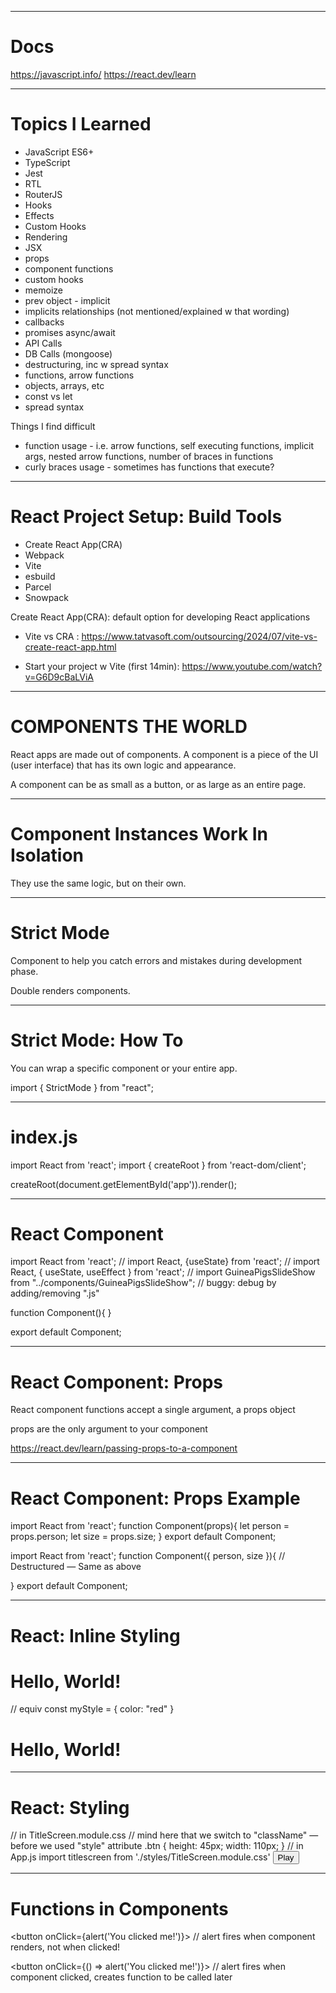 
-------------------------------------------------------

# Docs

https://javascript.info/
https://react.dev/learn

-------------------------------------------------------

# Topics I Learned

 - JavaScript ES6+
 - TypeScript
 - Jest
 - RTL
 - RouterJS
 - Hooks
 - Effects
 - Custom Hooks
 - Rendering
 - JSX
 - props
 - component functions
 - custom hooks
 - memoize
 - prev object - implicit
 - implicits relationships (not mentioned/explained w that wording)
 - callbacks
 - promises async/await
 - API Calls
 - DB Calls (mongoose)
 - destructuring, inc w spread syntax
 - functions, arrow functions
 - objects, arrays, etc
 - const vs let
 - spread syntax


Things I find difficult
 - function usage - i.e. arrow functions, self executing functions, implicit args, nested arrow functions, number of braces in functions
 - curly braces usage - sometimes has functions that execute?

-------------------------------------------------------

# React Project Setup: Build Tools

 - Create React App(CRA)
 - Webpack
 - Vite
 - esbuild
 - Parcel
 - Snowpack

Create React App(CRA): default option for developing React applications

 - Vite vs CRA : https://www.tatvasoft.com/outsourcing/2024/07/vite-vs-create-react-app.html

 - Start your project w Vite (first 14min): https://www.youtube.com/watch?v=G6D9cBaLViA

-------------------------------------------------------

# COMPONENTS THE WORLD

React apps are made out of components. A component is a piece of the UI (user interface) that has its own logic and appearance. 

A component can be as small as a button, or as large as an entire page.

-------------------------------------------------------

# Component Instances Work In Isolation

They use the same logic, but on their own.

-------------------------------------------------------

# Strict Mode

Component to help you catch errors and mistakes during development phase.

Double renders components.

-------------------------------------------------------

# Strict Mode: How To

You can wrap a specific component or your entire app.

import { StrictMode } from "react";

<StrictMode>
  <App />
</StrictMode>

-------------------------------------------------------

# index.js

import React from 'react';
import { createRoot } from 'react-dom/client';

createRoot(document.getElementById('app')).render(<App/>);

-------------------------------------------------------

# React Component

import React from 'react';
// import React, {useState} from 'react';
// import React, { useState, useEffect } from 'react';
// import GuineaPigsSlideShow from "../components/GuineaPigsSlideShow";  // buggy: debug by adding/removing ".js"

function Component(){
}

export default Component;

-------------------------------------------------------

# React Component: Props

React component functions accept a single argument, a props object

props are the only argument to your component

https://react.dev/learn/passing-props-to-a-component

-------------------------------------------------------

# React Component: Props Example

import React from 'react';
function Component(props){
  let person = props.person;
  let size = props.size;
}
export default Component;

import React from 'react';
function Component({ person, size }){ // Destructured — Same as above

}
export default Component;

-------------------------------------------------------

# React: Inline Styling

<h1 style={{color: "red"}}> Hello, World! </h1>

// equiv
const myStyle = { color: "red" }
<h1 style={myStyle}> Hello, World! </h1>

-------------------------------------------------------

# React: Styling

// in TitleScreen.module.css
// mind here that we switch to "className" — before we used "style" attribute
.btn {
  height: 45px;
  width: 110px;
}
// in App.js
import titlescreen from './styles/TitleScreen.module.css'
<button className={titlescreen.btn}>Play</button>

-------------------------------------------------------

# Functions in Components

<button onClick={alert('You clicked me!')}>  // alert fires when component renders, not when clicked!

<button onClick={() => alert('You clicked me!')}> // alert fires when component clicked, creates function to be called later

